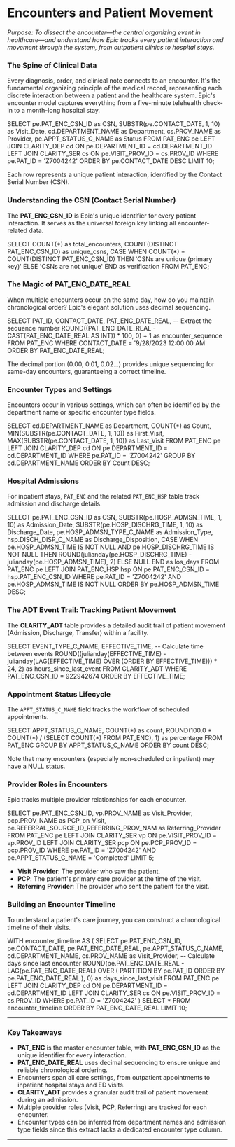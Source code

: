 # Encounters and Patient Movement

*Purpose: To dissect the encounter—the central organizing event in healthcare—and understand how Epic tracks every patient interaction and movement through the system, from outpatient clinics to hospital stays.*

### The Spine of Clinical Data

Every diagnosis, order, and clinical note connects to an encounter. It's the fundamental organizing principle of the medical record, representing each discrete interaction between a patient and the healthcare system. Epic's encounter model captures everything from a five-minute telehealth check-in to a month-long hospital stay.

<example-query description="View recent patient encounters">
SELECT 
    pe.PAT_ENC_CSN_ID as CSN,
    SUBSTR(pe.CONTACT_DATE, 1, 10) as Visit_Date,
    cd.DEPARTMENT_NAME as Department,
    cs.PROV_NAME as Provider,
    pe.APPT_STATUS_C_NAME as Status
FROM PAT_ENC pe
LEFT JOIN CLARITY_DEP cd ON pe.DEPARTMENT_ID = cd.DEPARTMENT_ID
LEFT JOIN CLARITY_SER cs ON pe.VISIT_PROV_ID = cs.PROV_ID
WHERE pe.PAT_ID = 'Z7004242'
ORDER BY pe.CONTACT_DATE DESC
LIMIT 10;
</example-query>

Each row represents a unique patient interaction, identified by the Contact Serial Number (CSN).

### Understanding the CSN (Contact Serial Number)

The **PAT_ENC_CSN_ID** is Epic's unique identifier for every patient interaction. It serves as the universal foreign key linking all encounter-related data.

<example-query description="Verify CSN uniqueness and its role as a primary key">
SELECT 
    COUNT(*) as total_encounters,
    COUNT(DISTINCT PAT_ENC_CSN_ID) as unique_csns,
    CASE 
        WHEN COUNT(*) = COUNT(DISTINCT PAT_ENC_CSN_ID) 
        THEN 'CSNs are unique (primary key)' 
        ELSE 'CSNs are not unique' 
    END as verification
FROM PAT_ENC;
</example-query>

### The Magic of PAT_ENC_DATE_REAL

When multiple encounters occur on the same day, how do you maintain chronological order? Epic's elegant solution uses decimal sequencing.

<example-query description="Demonstrate the decimal date pattern for chronological sorting">
SELECT 
    PAT_ID,
    CONTACT_DATE,
    PAT_ENC_DATE_REAL,
    -- Extract the sequence number
    ROUND((PAT_ENC_DATE_REAL - CAST(PAT_ENC_DATE_REAL AS INT)) * 100, 0) + 1 as encounter_sequence
FROM PAT_ENC
WHERE CONTACT_DATE = '9/28/2023 12:00:00 AM'
ORDER BY PAT_ENC_DATE_REAL;
</example-query>

The decimal portion (0.00, 0.01, 0.02...) provides unique sequencing for same-day encounters, guaranteeing a correct timeline.

### Encounter Types and Settings

Encounters occur in various settings, which can often be identified by the department name or specific encounter type fields.

<example-query description="Analyze encounter types across different departments">
SELECT 
    cd.DEPARTMENT_NAME as Department,
    COUNT(*) as Count,
    MIN(SUBSTR(pe.CONTACT_DATE, 1, 10)) as First_Visit,
    MAX(SUBSTR(pe.CONTACT_DATE, 1, 10)) as Last_Visit
FROM PAT_ENC pe
LEFT JOIN CLARITY_DEP cd ON pe.DEPARTMENT_ID = cd.DEPARTMENT_ID
WHERE pe.PAT_ID = 'Z7004242'
GROUP BY cd.DEPARTMENT_NAME
ORDER BY Count DESC;
</example-query>

### Hospital Admissions

For inpatient stays, `PAT_ENC` and the related `PAT_ENC_HSP` table track admission and discharge details.

<example-query description="View hospital admissions and length of stay">
SELECT 
    pe.PAT_ENC_CSN_ID as CSN,
    SUBSTR(pe.HOSP_ADMSN_TIME, 1, 10) as Admission_Date,
    SUBSTR(pe.HOSP_DISCHRG_TIME, 1, 10) as Discharge_Date,
    pe.HOSP_ADMSN_TYPE_C_NAME as Admission_Type,
    hsp.DISCH_DISP_C_NAME as Discharge_Disposition,
    CASE 
        WHEN pe.HOSP_ADMSN_TIME IS NOT NULL AND pe.HOSP_DISCHRG_TIME IS NOT NULL
        THEN ROUND(julianday(pe.HOSP_DISCHRG_TIME) - julianday(pe.HOSP_ADMSN_TIME), 2)
        ELSE NULL
    END as los_days
FROM PAT_ENC pe
LEFT JOIN PAT_ENC_HSP hsp ON pe.PAT_ENC_CSN_ID = hsp.PAT_ENC_CSN_ID
WHERE pe.PAT_ID = 'Z7004242'
  AND pe.HOSP_ADMSN_TIME IS NOT NULL
ORDER BY pe.HOSP_ADMSN_TIME DESC;
</example-query>

### The ADT Event Trail: Tracking Patient Movement

The **CLARITY_ADT** table provides a detailed audit trail of patient movement (Admission, Discharge, Transfer) within a facility.

<example-query description="Show the complete patient journey for an encounter">
SELECT 
    EVENT_TYPE_C_NAME,
    EFFECTIVE_TIME,
    -- Calculate time between events
    ROUND((julianday(EFFECTIVE_TIME) - 
           julianday(LAG(EFFECTIVE_TIME) OVER (ORDER BY EFFECTIVE_TIME))) * 24, 2) as hours_since_last_event
FROM CLARITY_ADT
WHERE PAT_ENC_CSN_ID = 922942674
ORDER BY EFFECTIVE_TIME;
</example-query>

### Appointment Status Lifecycle

The `APPT_STATUS_C_NAME` field tracks the workflow of scheduled appointments.

<example-query description="Analyze appointment status distribution">
SELECT 
    APPT_STATUS_C_NAME,
    COUNT(*) as count,
    ROUND(100.0 * COUNT(*) / (SELECT COUNT(*) FROM PAT_ENC), 1) as percentage
FROM PAT_ENC
GROUP BY APPT_STATUS_C_NAME
ORDER BY count DESC;
</example-query>

Note that many encounters (especially non-scheduled or inpatient) may have a NULL status.

### Provider Roles in Encounters

Epic tracks multiple provider relationships for each encounter.

<example-query description="Understand the different provider roles">
SELECT 
    pe.PAT_ENC_CSN_ID,
    vp.PROV_NAME as Visit_Provider,
    pcp.PROV_NAME as PCP_on_Visit,
    pe.REFERRAL_SOURCE_ID_REFERRING_PROV_NAM as Referring_Provider
FROM PAT_ENC pe
LEFT JOIN CLARITY_SER vp ON pe.VISIT_PROV_ID = vp.PROV_ID
LEFT JOIN CLARITY_SER pcp ON pe.PCP_PROV_ID = pcp.PROV_ID
WHERE pe.PAT_ID = 'Z7004242' AND pe.APPT_STATUS_C_NAME = 'Completed'
LIMIT 5;
</example-query>

- **Visit Provider**: The provider who saw the patient.
- **PCP**: The patient's primary care provider at the time of the visit.
- **Referring Provider**: The provider who sent the patient for the visit.

### Building an Encounter Timeline

To understand a patient's care journey, you can construct a chronological timeline of their visits.

<example-query description="Create a patient's encounter timeline">
WITH encounter_timeline AS (
    SELECT 
        pe.PAT_ENC_CSN_ID,
        pe.CONTACT_DATE,
        pe.PAT_ENC_DATE_REAL,
        pe.APPT_STATUS_C_NAME,
        cd.DEPARTMENT_NAME,
        cs.PROV_NAME as Visit_Provider,
        -- Calculate days since last encounter
        ROUND(pe.PAT_ENC_DATE_REAL - LAG(pe.PAT_ENC_DATE_REAL) OVER (
            PARTITION BY pe.PAT_ID 
            ORDER BY pe.PAT_ENC_DATE_REAL
        ), 0) as days_since_last_visit
    FROM PAT_ENC pe
    LEFT JOIN CLARITY_DEP cd ON pe.DEPARTMENT_ID = cd.DEPARTMENT_ID
    LEFT JOIN CLARITY_SER cs ON pe.VISIT_PROV_ID = cs.PROV_ID
    WHERE pe.PAT_ID = 'Z7004242'
)
SELECT * FROM encounter_timeline
ORDER BY PAT_ENC_DATE_REAL
LIMIT 10;
</example-query>

---

### Key Takeaways

- **PAT_ENC** is the master encounter table, with **PAT_ENC_CSN_ID** as the unique identifier for every interaction.
- **PAT_ENC_DATE_REAL** uses decimal sequencing to ensure unique and reliable chronological ordering.
- Encounters span all care settings, from outpatient appointments to inpatient hospital stays and ED visits.
- **CLARITY_ADT** provides a granular audit trail of patient movement during an admission.
- Multiple provider roles (Visit, PCP, Referring) are tracked for each encounter.
- Encounter types can be inferred from department names and admission type fields since this extract lacks a dedicated encounter type column.

---
